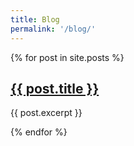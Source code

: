 ```yaml
---
title: Blog
permalink: '/blog/'
---
```

{% for post in site.posts %}
  <article class="blog__post-lead">
    <h1 class="blog__post-title">
      <a
        href="{{ post.url }}">
        {{ post.title }}
      </a>
    </h1>
    <p>{{ post.excerpt }}</p>
  </article>
{% endfor %}
